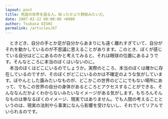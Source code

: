 ```yaml
---
layout: post
title: 死語の世界を語る人。知ったかぶり野郎みたいだ。
date: 2007-02-22 00:00:00 +0900
author: Tsukasa OISHI
permalink: /articles/67
---
```



　ときどき、自分の手とか足が自分からあまりにも遠く離れすぎていて、自分がそれを動かしているのが不思議に思えることがあります。このとき、ぼくが感じている自分はどこにあるのかと考えてみると、それは眼球の位置にあるようです。そんなところに本当のぼくはいないのに。  
　本当のぼくはどこにいるのでしょうか。実際のところ、本当のぼくは確かに存在しているのですが、そのぼくがどこにいるのかは不確定のような気がしています。ぼやんとした靄みたいなものが、どこかこの世界のどこにでもない場所にあって、でもこの世界の自分の身体があるところとアクセスすることができる、そんななんだかよくわからないみたいなイメージがある気がします。もちろんそんなものは単なるぼくのイメージ、現実ではありません。でも人間の考えることというのは、現実の法則やら事実になんら影響を受けないし、それでいてリアルでいられるのです。  


